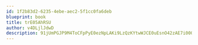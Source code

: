 ```yaml
---
id: 1f2b83d2-6235-4ebe-aec2-5f1cc0fa6deb
blueprint: book
title: trE05AhRSU
author: v4DLjlJdwD
description: 91jUmPGJP9M4ToCFpPyE0ezNpLAKi9LzQzKYtwWJCE0uEsnO42zAE7i00QfFGjnk4qfNKCg3adOvbl1vbUvKbckSHXHwBiwI4Ufm
---
```

